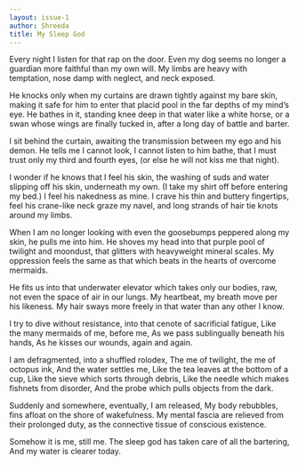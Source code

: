 ```yaml
---
layout: issue-1
author: Shreeda
title: My Sleep God
---
```


Every night I listen for that rap on the door. 
Even my dog seems no longer a guardian more faithful than my own will. 
My limbs are heavy with temptation, nose damp with neglect, 
and neck exposed. 

He knocks only when my curtains are drawn tightly against my bare skin,
making it safe for him to enter that placid pool in the far depths of my mind’s eye. 
He bathes in it, standing knee deep in that water like a white horse,
or a swan whose wings are finally tucked in, after a long day of battle and barter. 

I sit behind the curtain, awaiting the transmission between my ego and his demon. 
He tells me I cannot look, I cannot listen to him bathe, that I must trust only my third and fourth eyes, 
(or else he will not kiss me that night).

I wonder if he knows that I feel his skin, the washing of suds and water slipping off his skin, underneath my own. (I take my shirt off before entering my bed.) 
I feel his nakedness as mine. I crave his thin and buttery fingertips, 
feel his crane-like neck graze my navel, and long strands of hair tie knots around my limbs. 

When I am no longer looking with even the goosebumps peppered along my skin, 
he pulls me into him. 
He shoves my head into that purple pool of twilight and moondust, that glitters with heavyweight mineral scales.
My oppression feels the same as that which beats in the hearts of overcome mermaids. 

He fits us into that underwater elevator which takes only our bodies, raw,
not even the space of air in our lungs.
My heartbeat, my breath move per his likeness.
My hair sways more freely in that water than any other I know. 

I try to dive without resistance,
into that cenote of sacrificial fatigue, 
Like the many mermaids of me, before me, 
As we pass sublingually beneath his hands,
As he kisses our wounds, again and again. 

I am defragmented, into a shuffled rolodex,
The me of twilight, the me of octopus ink, 
And the water settles me, 
Like the tea leaves at the bottom of a cup, 
Like the sieve which sorts through debris, 
Like the needle which makes fishnets from disorder,
And the probe which pulls objects from the dark. 

Suddenly and somewhere, eventually, I am released, 
My body rebubbles, fins afloat on the shore of wakefulness. 
My mental fascia are relieved from their prolonged duty, 
as the connective tissue of conscious existence.

Somehow it is me, still me.
The sleep god has taken care of all the bartering, 
And my water is clearer today. 

